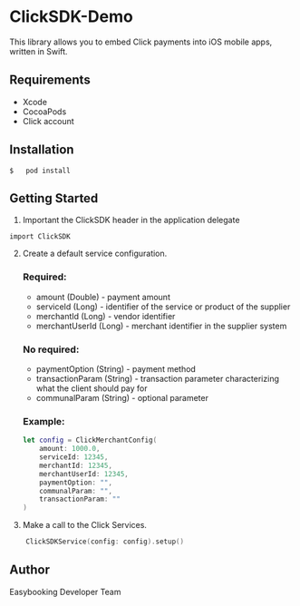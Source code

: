 # ClickSDK-Demo
This library allows you to embed Click payments into iOS mobile apps, written in Swift.

## Requirements
- Xcode
- CocoaPods
- Click account

## Installation

```
$   pod install
```

## Getting Started

1. Important the ClickSDK header in the application delegate

```
import ClickSDK
```

2. Create a default service configuration.
    ### Required:

    * amount (Double) - payment amount
    * serviceId (Long) - identifier of the service or product of the supplier
    * merchantId (Long) - vendor identifier
    * merchantUserId (Long) - merchant identifier in the supplier system

    ### No required:

    * paymentOption (String) - payment method
    * transactionParam (String) - transaction parameter characterizing what the client should pay for
    * communalParam (String) - optional parameter

    ### Example:
    ``` swift
    let config = ClickMerchantConfig(
        amount: 1000.0,
        serviceId: 12345,
        merchantId: 12345,
        merchantUserId: 12345,
        paymentOption: "",
        communalParam: "",
        transactionParam: ""
    )
    ```

3. Make a call to the Click Services.

``` swift
    ClickSDKService(config: config).setup()
```

## Author

Easybooking Developer Team